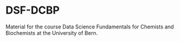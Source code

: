 # DSF-DCBP
Material for the course Data Science Fundamentals for Chemists and Biochemists at the University of Bern.
